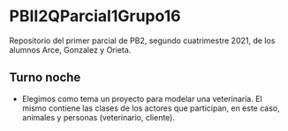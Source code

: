 # PBII2QParcial1Grupo16
Repositorio del primer parcial de PB2, segundo cuatrimestre 2021, de los alumnos Arce, Gonzalez y Orieta.

## Turno noche
- Elegimos como tema un proyecto para modelar una veterinaria. El mismo contiene las clases de los actores que participan, en este caso, animales y personas (veterinario, cliente).


